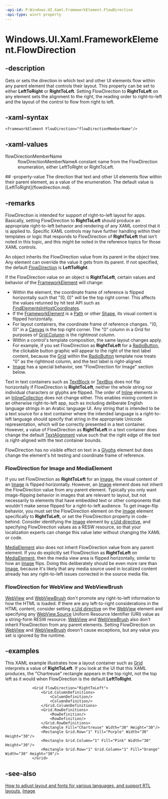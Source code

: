 ```yaml
---
-api-id: P:Windows.UI.Xaml.FrameworkElement.FlowDirection
-api-type: winrt property
---
```


<!-- Property syntax
public Windows.UI.Xaml.FlowDirection FlowDirection { get;  set; }
-->

# Windows.UI.Xaml.FrameworkElement.FlowDirection

## -description
Gets or sets the direction in which text and other UI elements flow within any parent element that controls their layout. This property can be set to either **LeftToRight** or **RightToLeft**. Setting FlowDirection to **RightToLeft** on any element sets the alignment to the right, the reading order to right-to-left and the layout of the control to flow from right to left.



## -xaml-syntax
```xaml
<frameworkElement FlowDirection="flowDirectionMemberName"/>

```


## -xaml-values
<dl><dt>flowDirectionMemberName</dt><dd>flowDirectionMemberNameA constant name from the FlowDirection enumeration, either LeftToRight or RightToLeft.</dd>
</dl>
## -property-value
The direction that text and other UI elements flow within their parent element, as a value of the enumeration. The default value is [LeftToRight](flowdirection.md).

## -remarks
FlowDirection is intended for support of right-to-left layout for apps. Basically, setting FlowDirection to **RightToLeft** should produce an appropriate right-to-left behavior and rendering of any XAML control that it is applied to. Specific XAML controls may have further handling within their templates or logic that responds to FlowDirection of **RightToLeft** that isn't noted in this topic, and this might be noted in the reference topics for those XAML controls.

An object inherits the FlowDirection value from its parent in the object tree. Any element can override the value it gets from its parent. If not specified, the default [FlowDirection](flowdirection.md) is **LeftToRight**.

If the FlowDirection value on an object is **RightToLeft**, certain values and behavior of the [FrameworkElement](frameworkelement.md) will change: 
+ Within the element, the coordinate frame of reference is flipped horizontally such that "(0, 0)" will be the top right corner. This affects the values returned by hit test API such as [FindElementsInHostCoordinates](../windows.ui.xaml.media/visualtreehelper_findelementsinhostcoordinates_1478853318.md).
+ If the [FrameworkElement](frameworkelement.md) is a [Path](../windows.ui.xaml.shapes/path.md) or other [Shape](../windows.ui.xaml.shapes/shape.md), its visual content is flipped horizontally.
+ For layout containers, the coordinate frame of reference changes. "(0, 0)" in a [Canvas](../windows.ui.xaml.controls/canvas.md) is the top right corner. The "0" column in a Grid for purposes of [Grid.Column](/uwp/api/windows.ui.xaml.controls.grid.column) is the rightmost column.
+ Within a control's template composition, the same layout changes apply. For example, if you set FlowDirection as **RightToLeft** for a [RadioButton](../windows.ui.xaml.controls/radiobutton.md), the clickable button graphic will appear to the right of the text label content, because the [Grid](../windows.ui.xaml.controls/grid.md) within the [RadioButton](../windows.ui.xaml.controls/radiobutton.md) template now treats "0" as the rightmost column, and the text label is right-aligned.
+ [Image](../windows.ui.xaml.controls/image.md) has a special behavior, see "FlowDirection for Image" section below.


Text in text containers such as [TextBlock](../windows.ui.xaml.controls/textblock.md) or [TextBox](../windows.ui.xaml.controls/textbox.md) does not flip horizontally if FlowDirection is **RightToLeft**, neither the whole string nor individual characters or glyphs are flipped. The order of [Inline](../windows.ui.xaml.documents/inline.md) elements in an [InlineCollection](../windows.ui.xaml.documents/inlinecollection.md) does not change either. This enables mixing content in an otherwise right-to-left app, such as including deliberate English language strings in an Arabic language UI. Any string that is intended to be a text source for a text container where the intended language is a right-to-left language should specify that string in the appropriate Unicode representation, which will be correctly presented in a text container. However, a value of FlowDirection as **RightToLeft** in a text container does change the default [TextAlignment](textalignment.md) value such that the right edge of the text is right-aligned with the text container bounds.

FlowDirection has no visible effect on text in a [Glyphs](../windows.ui.xaml.documents/glyphs.md) element but does change the element's hit testing and coordinate frame of reference.

### FlowDirection for Image and MediaElement

If you set FlowDirection as **RightToLeft** for an [Image](../windows.ui.xaml.controls/image.md), the visual content of an [Image](../windows.ui.xaml.controls/image.md) is flipped horizontally. However, an [Image](../windows.ui.xaml.controls/image.md) element does not inherit the FlowDirection value from any parent element. Typically you only want image-flipping behavior in images that are relevant to layout, but not necessarily to elements that have embedded text or other components that wouldn't make sense flipped for a right-to-left audience. To get image-flip behavior, you must set the FlowDirection element on the [Image](../windows.ui.xaml.controls/image.md) element specifically to **RightToLeft**, or set the FlowDirection property in code-behind. Consider identifying the [Image](../windows.ui.xaml.controls/image.md) element by [x:Uid directive](/windows/uwp/xaml-platform/x-uid-directive), and specifying FlowDirection values as a RESW resource, so that your localization experts can change this value later without changing the XAML or code.

[MediaElement](../windows.ui.xaml.controls/mediaelement.md) also does not inherit FlowDirection value from any parent element. If you do explicitly set FlowDirection as **RightToLeft** on [MediaElement](../windows.ui.xaml.controls/mediaelement.md), then the media view area is flipped horizontally, similar to how an [Image](../windows.ui.xaml.controls/image.md) flips. Doing this deliberately should be even more rare than [Image](../windows.ui.xaml.controls/image.md), because it's likely that any media source used in localized content already has any right-to-left issues corrected in the source media file.

### FlowDirection for WebView and WebViewBrush

[WebView](../windows.ui.xaml.controls/webview.md) and [WebViewBrush](../windows.ui.xaml.controls/webviewbrush.md) don't promote any right-to-left information to how the HTML is loaded. If there are any left-to-right considerations in the HTML content, consider setting [x:Uid directive](/windows/uwp/xaml-platform/x-uid-directive) on the [WebView](../windows.ui.xaml.controls/webview.md) element and specifying any [WebView.Source](../windows.ui.xaml.controls/webview_source.md)  Uniform Resource Identifier (URI) value as a string-form RESW resource. [WebView](../windows.ui.xaml.controls/webview.md) and [WebViewBrush](../windows.ui.xaml.controls/webviewbrush.md) also don't inherit FlowDirection from any parent elements. Setting FlowDirection on [WebView](../windows.ui.xaml.controls/webview.md) and [WebViewBrush](../windows.ui.xaml.controls/webviewbrush.md) doesn't cause exceptions, but any value you set is ignored by the runtime.

## -examples
This XAML example illustrates how a layout container such as [Grid](../windows.ui.xaml.controls/grid.md) interprets a value of **RightToLeft**. If you look at the UI that this XAML produces, the "Chartreuse" rectangle appears in the top right, not the top left as it would when FlowDirection is the default **LeftToRight**.

```xaml
            <Grid FlowDirection="RightToLeft">
                <Grid.ColumnDefinitions>
                    <ColumnDefinition/>
                    <ColumnDefinition/>
                </Grid.ColumnDefinitions>
                <Grid.RowDefinitions>
                    <RowDefinition/>
                    <RowDefinition/>
                </Grid.RowDefinitions>
                <Rectangle Fill="Chartreuse" Width="30" Height="30"/>
                <Rectangle Grid.Row="1" Fill="Purple" Width="30" Height="30"/>
                <Rectangle Grid.Column="1" Fill="Pink" Width="30" Height="30"/>
                <Rectangle Grid.Row="1" Grid.Column="1" Fill="Orange" Width="30" Height="30"/>
            </Grid>
```



## -see-also
[How to adjust layout and fonts for various languages, and support RTL layouts](/previous-versions/windows/apps/hh967760(v=win.10)), [Image](../windows.ui.xaml.controls/image.md)
